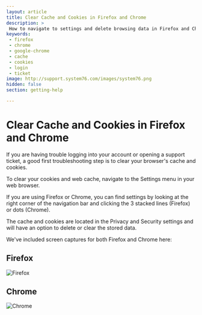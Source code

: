 ```yaml
---
layout: article
title: Clear Cache and Cookies in Firefox and Chrome
description: >
 How to navigate to settings and delete browsing data in Firefox and Chrome.
keywords:
 - firefox
 - chrome
 - google-chrome
 - cache
 - cookies
 - login
 - ticket
image: http://support.system76.com/images/system76.png
hidden: false
section: getting-help

---
```


# Clear Cache and Cookies in Firefox and Chrome

<!-- 
- Document Version: 1.0.0
- Date: (5-21-2021)
- Author: Nathaniel Warburton, Emma Marshall
- Contributing Editor(s): Zach Gangwer
-->

If you are having trouble logging into your account or opening a support ticket, a good first troubleshooting step is to clear your browser's cache and cookies.

To clear your cookies and web cache, navigate to the Settings menu in your web browser. 

If you are using Firefox or Chrome, you can find settings by looking at the right corner of the navigation bar and clicking the 3 stacked lines (Firefox) or dots (Chrome). 

The cache and cookies are located in the Privacy and Security settings and will have an option to delete or clear the stored data. 

We've included screen captures for both Firefox and Chrome here:

## Firefox

![Firefox](/images/clear-cache/firefox-clear-cache-cookies.gif)

## Chrome

![Chrome](/images/clear-cache/chrome-clear-cache-cookies.gif)
